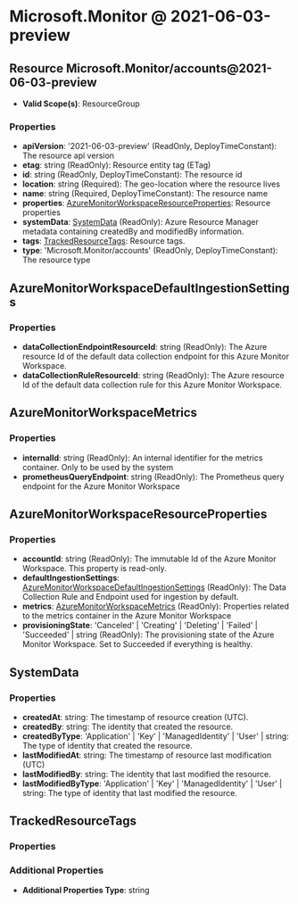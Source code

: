 # Microsoft.Monitor @ 2021-06-03-preview

## Resource Microsoft.Monitor/accounts@2021-06-03-preview
* **Valid Scope(s)**: ResourceGroup
### Properties
* **apiVersion**: '2021-06-03-preview' (ReadOnly, DeployTimeConstant): The resource api version
* **etag**: string (ReadOnly): Resource entity tag (ETag)
* **id**: string (ReadOnly, DeployTimeConstant): The resource id
* **location**: string (Required): The geo-location where the resource lives
* **name**: string (Required, DeployTimeConstant): The resource name
* **properties**: [AzureMonitorWorkspaceResourceProperties](#azuremonitorworkspaceresourceproperties): Resource properties
* **systemData**: [SystemData](#systemdata) (ReadOnly): Azure Resource Manager metadata containing createdBy and modifiedBy information.
* **tags**: [TrackedResourceTags](#trackedresourcetags): Resource tags.
* **type**: 'Microsoft.Monitor/accounts' (ReadOnly, DeployTimeConstant): The resource type

## AzureMonitorWorkspaceDefaultIngestionSettings
### Properties
* **dataCollectionEndpointResourceId**: string (ReadOnly): The Azure resource Id of the default data collection endpoint for this Azure Monitor Workspace.
* **dataCollectionRuleResourceId**: string (ReadOnly): The Azure resource Id of the default data collection rule for this Azure Monitor Workspace.

## AzureMonitorWorkspaceMetrics
### Properties
* **internalId**: string (ReadOnly): An internal identifier for the metrics container. Only to be used by the system
* **prometheusQueryEndpoint**: string (ReadOnly): The Prometheus query endpoint for the Azure Monitor Workspace

## AzureMonitorWorkspaceResourceProperties
### Properties
* **accountId**: string (ReadOnly): The immutable Id of the Azure Monitor Workspace. This property is read-only.
* **defaultIngestionSettings**: [AzureMonitorWorkspaceDefaultIngestionSettings](#azuremonitorworkspacedefaultingestionsettings) (ReadOnly): The Data Collection Rule and Endpoint used for ingestion by default.
* **metrics**: [AzureMonitorWorkspaceMetrics](#azuremonitorworkspacemetrics) (ReadOnly): Properties related to the metrics container in the Azure Monitor Workspace
* **provisioningState**: 'Canceled' | 'Creating' | 'Deleting' | 'Failed' | 'Succeeded' | string (ReadOnly): The provisioning state of the Azure Monitor Workspace. Set to Succeeded if everything is healthy.

## SystemData
### Properties
* **createdAt**: string: The timestamp of resource creation (UTC).
* **createdBy**: string: The identity that created the resource.
* **createdByType**: 'Application' | 'Key' | 'ManagedIdentity' | 'User' | string: The type of identity that created the resource.
* **lastModifiedAt**: string: The timestamp of resource last modification (UTC)
* **lastModifiedBy**: string: The identity that last modified the resource.
* **lastModifiedByType**: 'Application' | 'Key' | 'ManagedIdentity' | 'User' | string: The type of identity that last modified the resource.

## TrackedResourceTags
### Properties
### Additional Properties
* **Additional Properties Type**: string

